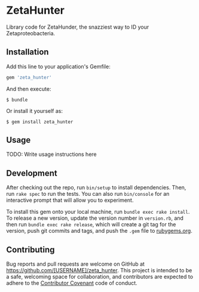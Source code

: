 # ZetaHunter

Library code for ZetaHunder, the snazziest way to ID your Zetaproteobacteria.

## Installation

Add this line to your application's Gemfile:

```ruby
gem 'zeta_hunter'
```

And then execute:

    $ bundle

Or install it yourself as:

    $ gem install zeta_hunter

## Usage

TODO: Write usage instructions here

## Development

After checking out the repo, run `bin/setup` to install dependencies. Then, run `rake spec` to run the tests. You can also run `bin/console` for an interactive prompt that will allow you to experiment.

To install this gem onto your local machine, run `bundle exec rake install`. To release a new version, update the version number in `version.rb`, and then run `bundle exec rake release`, which will create a git tag for the version, push git commits and tags, and push the `.gem` file to [rubygems.org](https://rubygems.org).

## Contributing

Bug reports and pull requests are welcome on GitHub at https://github.com/[USERNAME]/zeta_hunter. This project is intended to be a safe, welcoming space for collaboration, and contributors are expected to adhere to the [Contributor Covenant](http://contributor-covenant.org) code of conduct.
